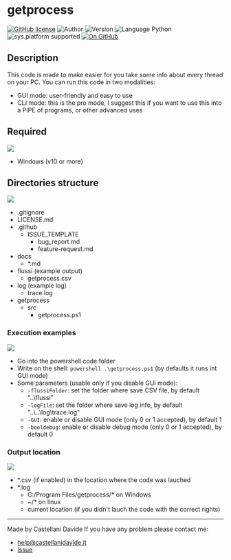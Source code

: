 ﻿# getprocess
[![GitHub license](https://img.shields.io/badge/license-Apache%202.0%20License-green?style=flat)](https://github.com/CastellaniDavide/cpp-getprocess/blob/master/LICENSE) ![Author](https://img.shields.io/badge/author-Castellani%20Davide-green?style=flat) ![Version](https://img.shields.io/badge/version-v01.01-blue?style=flat) ![Language Python](https://img.shields.io/badge/language-Python-yellowgreen?style=flat) ![sys.platform supported](https://img.shields.io/badge/OS%20platform%20supported-All-blue?style=flat) [![On GitHub](https://img.shields.io/badge/on%20GitHub-True-green?style=flat&logo=github)](https://github.com/CastellaniDavide/getprocess) 

## Description
This code is made to make easier for you take some info about every thread on your PC.
You can run this code in two modalities:
 - GUI mode: user-friendly and easy to use
 - CLI mode: this is the pro mode, I suggest this if you want to use this into a PIPE of programs, or other advanced uses

## Required
![](http://jeffnielsen.com/wp-content/uploads/2014/06/required-cropped.png)
 - Windows (v10 or more)

## Directories structure
![](https://cdn.analyticsvidhya.com/wp-content/uploads/2019/05/data-science-framework.png)
 - .gitignore
 - LICENSE.md
 - .github
   - ISSUE_TEMPLATE
     - bug_report.md
     - feature-request.md
 - docs
   - \*.md
 - flussi (example output)
   - getprocess.csv
 - log (example log)
   - trace.log
 - getprocess
   - src
     - getprocess.ps1
   
### Execution examples  
![](https://blog.toadworld.com/hs-fs/hubfs/SQL_tools-8_ways_large.jpg?width=3248&name=SQL_tools-8_ways_large.jpg)
 - Go into the powershell code folder
 - Write on the shell: ```powershell .\getprocess.ps1``` (by defaults it runs int GUI mode)
 - Some parameters (usable only if you disable GUi mode):
   - ```-flussiFolder```: set the folder where save CSV file, by default "..\\flussi"
   - ```-logFile```: set the folder where save log info, by default "..\\..\\log\\trace.log"
   - ```-GUI```: enable or disable GUI mode (only 0 or 1 accepted), by default 1
   - ```-booldebug```: enable or disable debug mode (only 0 or 1 accepted), by default 0
   
### Output location
![](https://www.macroeconomia.it/wp-content/uploads/2018/03/input-output-650x364.png)
 - *.csv (if enabled) in the location where the code was lauched
 - *.log
   - C:/Program Files/getprocess/* on Windows
   - ~/* on linux
   - current location (if you didn't lauch the code with the correct rights)

---
Made by Castellani Davide 
If you have any problem please contact me:
- help@castellanidavide.it
- [Issue](https://github.com/CastellaniDavide/getprocess/issues)
